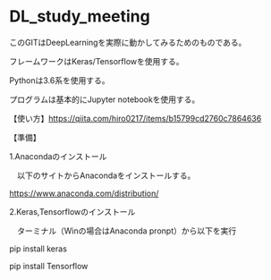 # DL_study_meeting

このGITはDeepLearningを実際に動かしてみるためのものである。

フレームワークはKeras/Tensorflowを使用する。

Pythonは3.6系を使用する。

プログラムは基本的にJupyter notebookを使用する。

【使い方】https://qiita.com/hiro0217/items/b15799cd2760c7864636

【準備】

1.Anacondaのインストール

　以下のサイトからAnacondaをインストールする。
 
 https://www.anaconda.com/distribution/
 
 
2.Keras,Tensorflowのインストール

　ターミナル（Winの場合はAnaconda pronpt）から以下を実行
 
  pip install keras
  
  pip install Tensorflow

